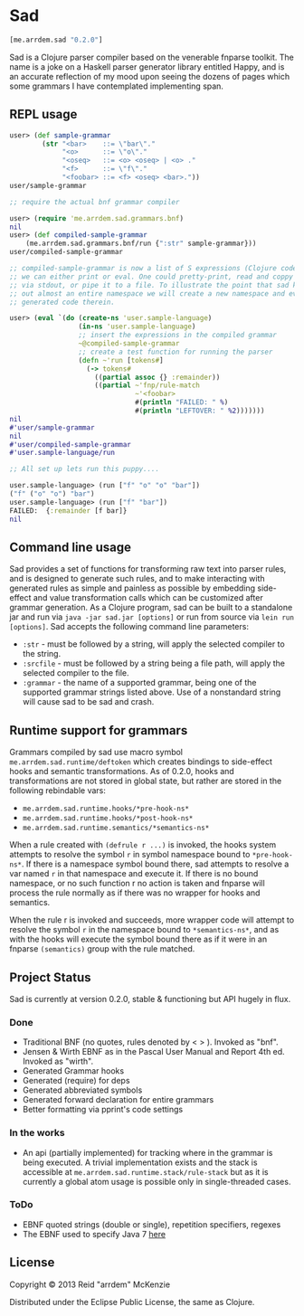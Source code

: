 # Sad

```clojure
[me.arrdem.sad "0.2.0"]
```

Sad is a Clojure parser compiler based on the venerable fnparse toolkit. The
name is a joke on a Haskell parser generator library entitled Happy, and is an
accurate reflection of my mood upon seeing the dozens of pages which some
grammars I have contemplated implementing span.

## REPL usage
```clojure
user> (def sample-grammar
        (str "<bar>    ::= \"bar\"."
             "<o>      ::= \"o\"."
             "<oseq>   ::= <o> <oseq> | <o> ."
             "<f>      ::= \"f\"."
             "<foobar> ::= <f> <oseq> <bar>."))
user/sample-grammar

;; require the actual bnf grammar compiler

user> (require 'me.arrdem.sad.grammars.bnf)
nil
user> (def compiled-sample-grammar
    (me.arrdem.sad.grammars.bnf/run {":str" sample-grammar}))
user/compiled-sample-grammar

;; compiled-sample-grammar is now a list of S expressions (Clojure code) which
;; we can either print or eval. One could pretty-print, read and coppy the code
;; via stdout, or pipe it to a file. To illustrate the point that sad kicks
;; out almost an entire namespace we will create a new namespace and eval the
;; generated code therein.

user> (eval `(do (create-ns 'user.sample-language)
                 (in-ns 'user.sample-language)
                 ;; insert the expressions in the compiled grammar
                 ~@compiled-sample-grammar
                 ;; create a test function for running the parser
                 (defn ~'run [tokens#]
                   (-> tokens#
                     ((partial assoc {} :remainder))
                     ((partial ~'fnp/rule-match
                               ~'<foobar>
                               #(println "FAILED: " %)
                               #(println "LEFTOVER: " %2)))))))
nil
#'user/sample-grammar
nil
#'user/compiled-sample-grammar
#'user.sample-language/run

;; All set up lets run this puppy....

user.sample-language> (run ["f" "o" "o" "bar"])
("f" ("o" "o") "bar")
user.sample-language> (run ["f" "bar"])
FAILED:  {:remainder [f bar]}
nil
```

## Command line usage
Sad provides a set of functions for transforming raw text into parser rules, and
is designed to generate such rules, and to make interacting with generated rules
as simple and painless as possible by embedding side-effect and value
transformation calls which can be customized after grammar generation. As a
Clojure program, sad can be built to a standalone jar and run via
`java -jar sad.jar [options]` or run from source via `lein run [options]`.
Sad accepts the following command line parameters:

- `:str` - must be followed by a string, will apply the selected compiler to the string.
- `:srcfile` - must be followed by a string being a file path, will apply the selected compiler to the file.
- `:grammar` - the name of a supported grammar, being one of the supported grammar strings listed above. Use of a nonstandard string will cause sad to be sad and crash.


## Runtime support for grammars
Grammars compiled by sad use macro symbol `me.arrdem.sad.runtime/deftoken` which
creates bindings to side-effect hooks and semantic transformations. As of 0.2.0, hooks
and transformations are not stored in global state, but rather are stored in the
following rebindable vars:

- `me.arrdem.sad.runtime.hooks/*pre-hook-ns*`
- `me.arrdem.sad.runtime.hooks/*post-hook-ns*`
- `me.arrdem.sad.runtime.semantics/*semantics-ns*`

When a rule created with `(defrule r ...)` is invoked, the hooks system attempts to
resolve the symbol `r` in symbol namespace bound to `*pre-hook-ns*`. If there is a
namespace symbol bound there, sad attempts to resolve a var named `r` in that namespace
and execute it. If there is no bound namespace, or no such function r no action is taken
and fnparse will process the rule normally as if there was no wrapper for hooks and
semantics.

When the rule r is invoked and succeeds, more wrapper code will attempt to resolve the
symbol `r` in the namespace bound to `*semantics-ns*`, and as with the hooks will
execute the symbol bound there as if it were in an fnparse `(semantics)` group with the
rule matched.

## Project Status
Sad is currently at version 0.2.0, stable & functioning but API hugely in flux.

### Done
- Traditional BNF (no quotes, rules denoted by < > ). Invoked as "bnf".
- Jensen & Wirth EBNF as in the Pascal User Manual and Report 4th ed. Invoked as "wirth".
- Generated Grammar hooks
- Generated (require) for deps
- Generated abbreviated symbols
- Generated forward declaration for entire grammars
- Better formatting via pprint's code settings

### In the works
- An api (partially implemented) for tracking where in the grammar is being executed. A trivial implementation exists and the stack is accessible at `me.arrdem.sad.runtime.stack/rule-stack` but as it is currently a global atom usage is possible only in single-threaded cases.

### ToDo
- EBNF quoted strings (double or single), repetition specifiers, regexes
- The EBNF used to specify Java 7 [here](http://docs.oracle.com/javase/specs/jls/se7/html/jls-2.html#jls-2.4)

## License
Copyright © 2013 Reid "arrdem" McKenzie

Distributed under the Eclipse Public License, the same as Clojure.
